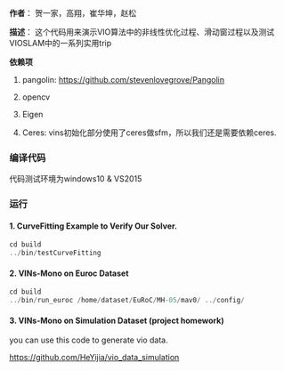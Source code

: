 **作者**：
贺一家，高翔，崔华坤，赵松

**描述**：
这个代码用来演示VIO算法中的非线性优化过程、滑动窗过程以及测试VIOSLAM中的一系列实用trip

**依赖项**
1. pangolin: <https://github.com/stevenlovegrove/Pangolin>

2. opencv

3. Eigen

4. Ceres: vins初始化部分使用了ceres做sfm，所以我们还是需要依赖ceres. 

### 编译代码

代码测试环境为windows10 & VS2015

### 运行
#### 1. CurveFitting Example to Verify Our Solver.
```c++
cd build
../bin/testCurveFitting 
```

#### 2. VINs-Mono on Euroc Dataset
```c++
cd build
../bin/run_euroc /home/dataset/EuRoC/MH-05/mav0/ ../config/
```

#### 3. VINs-Mono on Simulation Dataset (project homework)

you can use this code to generate vio data.

https://github.com/HeYijia/vio_data_simulation